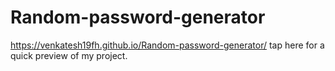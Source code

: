 # Random-password-generator
https://venkatesh19fh.github.io/Random-password-generator/ tap here for a quick preview of my project.
